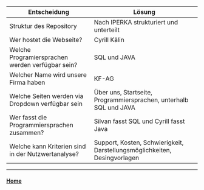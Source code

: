 | Entscheidung| Lösung | 
|---|---|
|Struktur des Repository | Nach IPERKA strukturiert und unterteilt| 
| Wer hostet die Webseite? | Cyrill Kälin| 
| Welche Programiersprachen werden verfügbar sein? | SQL und JAVA | 
| Welcher Name wird unsere Firma haben | KF-AG| 
| Welche Seiten werden via Dropdown verfügbar sein | Über uns, Startseite, Programmiersprachen, unterhalb SQL und JAVA | 
| Wer fasst die Programmiersprachen zusammen? | Silvan fasst SQL und Cyrill fasst Java| 
| Welche kann Kriterien sind in der Nutzwertanalyse? | Support, Kosten, Schwierigkeit, Darstellungsmöglichkeiten, Desingvorlagen | 
---
#### [Home](/../..)